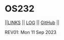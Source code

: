 # OS232

||[LINKS](https://suryata.github.io/os232/LINKS/) || [LOG](https://github.com/suryata/os232/blob/master/TXT/mylog.txt) || [GitHub](https://github.com/suryata/os232) ||

REV01: Mon 11 Sep 2023 
